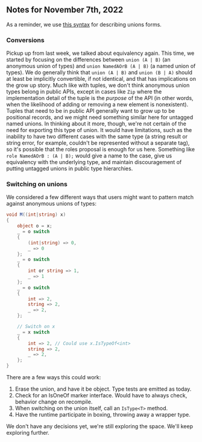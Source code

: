 ## Notes for November 7th, 2022

As a reminder, we use [this syntax](DU-2022-10-31.md#pseudo-syntax) for describing unions forms.

### Conversions

Pickup up from last week, we talked about equivalency again. This time, we started by focusing on the differences between `union (A | B)` (an anonymous union of types) and
`union NamedAOrB (A | B)` (a named union of types). We do generally think that `union (A | B)` and `union (B | A)` should at least be implicitly convertible, if not identical,
and that has implications on the grow up story. Much like with tuples, we don't think anonymous union types belong in public APIs, except in cases like `Zip` where the
implementation detail of the tuple is the _purpose_ of the API (in other words, when the likelihood of adding or removing a new element is nonexistent). Tuples that need to
be in public API generally want to grow up to be positional records, and we might need something similar here for untagged named unions. In thinking about it more, though,
we're not certain of the need for exporting this type of union. It would have limitations, such as the inability to have two different cases with the same type (a string result
or string error, for example, couldn't be represented without a separate tag), so it's possible that the roles proposal is enough for us here. Something like
`role NamedAOrB : (A | B);` would give a name to the case, give us equivalency with the underlying type, and maintain discouragement of putting untagged unions in public
type hierarchies.

### Switching on unions

We considered a few different ways that users might want to pattern match against anonymous unions of types:

```cs
void M((int|string) x) 
{
    object o = x;
    _ = o switch
    {
        (int|string) => 0,
        _ => 0
    };
    _ = o switch
    {
        int or string => 1,
        _ => 1
    };
    _ = o switch
    {
        int => 2,
        string => 2,
        _ => 2,
    };

    // Switch on x
    _ = x switch
    {
        int => 2, // Could use x.IsTypeOf<int>
        string => 2,
        _ => 2,
    };
}
```

There are a few ways this could work:

1. Erase the union, and have it be object. Type tests are emitted as today.
2. Check for an IsOneOf marker interface. Would have to always check, behavior change on recompile.
3. When switching on the union itself, call an `IsType<T>` method.
4. Have the runtime participate in boxing, throwing away a wrapper type.

We don't have any decisions yet, we're still exploring the space. We'll keep exploring further.
